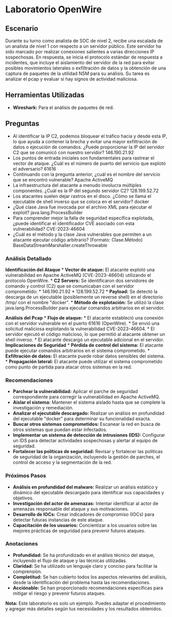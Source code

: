 # Laboratorio OpenWire

## Escenario
Durante su turno como analista de SOC de nivel 2, recibe una escalada de un analista de nivel 1 con respecto a un servidor público. Este servidor ha sido marcado por realizar conexiones salientes a varias direcciones IP sospechosas. En respuesta, se inicia el protocolo estándar de respuesta a incidentes, que incluye el aislamiento del servidor de la red para evitar posibles movimientos laterales o exfiltración de datos y la obtención de una captura de paquetes de la utilidad NSM para su análisis. Su tarea es analizar el pcap y evaluar si hay signos de actividad maliciosa.

## Herramientas Utilizadas
  * **Wireshark:** Para el análisis de paquetes de red.

## Preguntas
* Al identificar la IP C2, podemos bloquear el tráfico hacia y desde esta IP, lo que ayuda a contener la brecha y evitar una mayor exfiltración de datos o ejecución de comandos. ¿Puede proporcionar la IP del servidor C2 que se comunicó con nuestro servidor? 146.190.21.92
* Los puntos de entrada iniciales son fundamentales para rastrear el vector de ataque. ¿Cuál es el número de puerto del servicio que explotó el adversario? 61616
* Continuando con la pregunta anterior, ¿cuál es el nombre del servicio que se encontró vulnerable? Apache ActiveMQ
* La infraestructura del atacante a menudo involucra múltiples componentes. ¿Cuál es la IP del segundo servidor C2? 128.199.52.72
* Los atacantes suelen dejar rastros en el disco. ¿Cómo se llama el ejecutable de shell inverso que se coloca en el servidor? docker
* ¿Qué clase Java fue invocada por el archivo XML para ejecutar el exploit? java.lang.ProcessBuilder
* Para comprender mejor la falla de seguridad específica explotada, ¿puede identificar el identificador CVE asociado con esta vulnerabilidad? CVE-2023-46604
* ¿Cuál es el método y la clase Java vulnerables que permiten a un atacante ejecutar código arbitrario? (Formato: Clase.Método) BaseDataStreamMarshaller.createThrowable

### Análisis Detallado
  **Identificación del Ataque**
    * **Vector de ataque:** El atacante explotó una vulnerabilidad en Apache ActiveMQ (CVE-2023-46604) utilizando el protocolo OpenWire.
    * **C2 Servers:** Se identificaron dos servidores de comando y control (C2) que se comunicaban con el servidor comprometido:
                      * 146.190.21.92
                      * 128.199.52.72
    * **Payload:** Se detectó la descarga de un ejecutable (posiblemente un reverse shell) en el directorio /tmp/ con el nombre "docker".
    * **Método de explotación:** Se utilizó la clase java.lang.ProcessBuilder para ejecutar comandos arbitrarios en el servidor.

  **Análisis del Pcap**
    * **Flujo de ataque:**
      * El atacante estableció una conexión con el servidor vulnerable en el puerto 61616 (OpenWire).
      * Se envió una solicitud maliciosa explotando la vulnerabilidad CVE-2023-46604.
      * El servidor ejecutó el código malicioso, lo que permitió al atacante obtener un shell inverso.
      * El atacante descargó un ejecutable adicional en el servidor.
  **Implicaciones de Seguridad**
    * **Pérdida de control del sistema:** El atacante puede ejecutar comandos arbitrarios en el sistema comprometido.
    * **Exfiltración de datos:** El atacante puede robar datos sensibles del sistema.
    * **Propagación lateral:** El atacante puede utilizar el sistema comprometido como punto de partida para atacar otros sistemas en la red.

### Recomendaciones
* **Parchear la vulnerabilidad:** Aplicar el parche de seguridad correspondiente para corregir la vulnerabilidad en Apache ActiveMQ.
* **Aislar el sistema:** Mantener el sistema aislado hasta que se complete la investigación y remediación.
* **Analizar el ejecutable descargado:** Realizar un análisis en profundidad del ejecutable "docker" para determinar su funcionalidad exacta.
* **Buscar otros sistemas comprometidos:** Escanear la red en busca de otros sistemas que puedan estar infectados.
* **Implementar un sistema de detección de intrusiones (IDS):** Configurar un IDS para detectar actividades sospechosas y alertar al equipo de seguridad.
* **Fortalecer las políticas de seguridad:** Revisar y fortalecer las políticas de seguridad de la organización, incluyendo la gestión de parches, el control de acceso y la segmentación de la red.

### Próximos Pasos
* **Análisis en profundidad del malware:** Realizar un análisis estático y dinámico del ejecutable descargado para identificar sus capacidades y objetivos.
* **Investigación del actor de amenazas:** Intentar identificar al actor de amenazas responsable del ataque y sus motivaciones.
* **Desarrollo de IOCs:** Crear indicadores de compromiso (IOCs) para detectar futuras instancias de este ataque.
* **Capacitación de los usuarios:** Concientizar a los usuarios sobre las mejores prácticas de seguridad para prevenir futuros ataques.

### Anotaciones
* **Profundidad:** Se ha profundizado en el análisis técnico del ataque, incluyendo el flujo de ataque y las técnicas utilizadas.
* **Claridad:** Se ha utilizado un lenguaje claro y conciso para facilitar la comprensión.
* **Completitud:** Se han cubierto todos los aspectos relevantes del análisis, desde la identificación del problema hasta las recomendaciones.
* **Acciónable:** Se han proporcionado recomendaciones específicas para mitigar el riesgo y prevenir futuros ataques.

**Nota:** Este laboratorio es solo un ejemplo. Puedes adaptar el procedimiento y agregar más detalles según tus necesidades y los resultados obtenidos.
